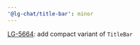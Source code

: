 ```yaml
---
'@lg-chat/title-bar': minor
---
```


[LG-5664](https://jira.mongodb.org/browse/LG-5664): add compact variant of `TitleBar`
